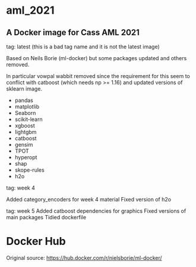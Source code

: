# aml_2021

A Docker image for Cass AML 2021
---
tag: latest (this is a bad tag name and it is not the latest image)

Based on Neils Borie (ml-docker) but some packages updated and others removed.

In particular vowpal wabbit removed since the requirement for this seem to conflict with catboost (which needs np >= 1.16) and updated versions of sklearn image.


* pandas
* matplotlib
* Seaborn
* scikit-learn
* xgboost
* lightgbm
* catboost
* gensim
* TPOT
* hyperopt
* shap
* skope-rules
* h2o

tag: week 4

Added category_encoders for week 4 material
Fixed version of h2o

tag: week 5
Added catboost dependencies for graphics
Fixed versions of main packages
Tidied dockerfile


# Docker Hub
Original source: https://hub.docker.com/r/nielsborie/ml-docker/
